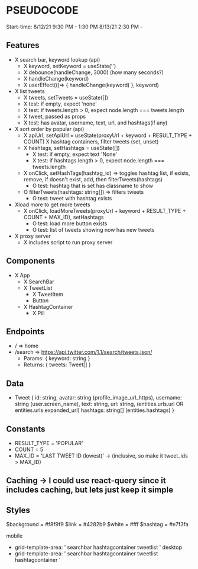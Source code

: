 # PSEUDOCODE

Start-time:
8/12/21 9:30 PM - 1:30 PM
8/13/21 2:30 PM -

## Features

- X search bar, keyword lookup (api)
  - X keyword, setKeyword = useState('')
  - X debounce(handleChange, 3000) (how many seconds?)
  - X handleChange(keyword)
  - X userEffect(()=> { handleChange(keyword) }, keyword)
- X list tweets
  - X tweets, setTweets = useState([])
  - X test: if empty, expect 'none'
  - X test: if tweets.length > 0, expect node.length === tweets.length
  - X tweet, passed as props
  - X test: has avatar, username, text, url, and hashtags(if any)
- X sort order by popular (api)
  - X apiUrl, setApiUrl = useState(proxyUrl + keyword + RESULT_TYPE + COUNT)
    X hashtag containers, filter tweets (set, unset)
  - X hashtags, setHashtags = useState([])
    - X test: if empty, expect text 'None'
    - X test: if hashtags.length > 0, expect node.length === tweets.length
  - X onClick, setHashTags(hashtag_id) => toggles hashtag list, if exists, remove, if doesn't exist, add, then filterTweets(hashtags)
    - O test: hashtag that is set has classname to show
  - O filterTweets(hashtags: string[]) => filters tweets
    - O test: tweet with hashtag exists
- Xload more to get more tweets
  - X onClick, loadMoreTweets(proxyUrl + keyword + RESULT_TYPE + COUNT + MAX_ID), setHashtags
    - O test: load more button exists
    - O test: list of tweets showing now has new tweets
- X proxy server
  - X includes script to run proxy server

## Components

- X App
  - X SearchBar
  - X TweetList
    - X TweetItem
    - Button
  - X HashtagContainer
    - X Pill

## Endpoints

- / => home
- /search => https://api.twitter.com/1.1/search/tweets.json/
  - Params: { keyword: string }
  - Returns: { tweets: Tweet[] }

## Data

- Tweet {
  id: string,
  avatar: string (profile_image_url_https),
  username: string (user.screen_name),
  text: string,
  url: string, (entities.urls.url OR entities.urls.expanded_url)
  hashtags: string[] (entities.hashtags)
  }

## Constants

- RESULT_TYPE = 'POPULAR'
- COUNT = 5
- MAX_ID = 'LAST TWEET ID (lowest)' -> (inclusive, so make it tweet_ids > MAX_ID)

## Caching -> I could use react-query since it includes caching, but lets just keep it simple

## Styles

$background = #f8f9f9
$link = #4282b9
$white = #fff
$hashtag = #e7f3fa

mobile

- grid-template-area: '
  searchbar
  hashtagcontainer
  tweetlist
  '
  desktop
- grid-template-area: '
  searchbar hashtagcontainer
  tweetlist hashtagcontainer
  '
